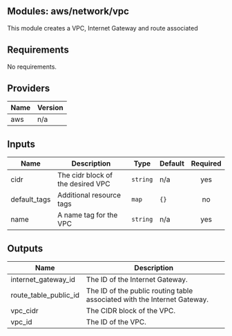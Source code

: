 ## Modules: aws/network/vpc

This module creates a VPC, Internet Gateway and route associated

## Requirements

No requirements.

## Providers

| Name | Version |
|------|---------|
| aws | n/a |

## Inputs

| Name | Description | Type | Default | Required |
|------|-------------|------|---------|:--------:|
| cidr | The cidr block of the desired VPC | `string` | n/a | yes |
| default\_tags | Additional resource tags | `map` | `{}` | no |
| name | A name tag for the VPC | `string` | n/a | yes |

## Outputs

| Name | Description |
|------|-------------|
| internet\_gateway\_id | The ID of the Internet Gateway. |
| route\_table\_public\_id | The ID of the public routing table associated with the Internet Gateway. |
| vpc\_cidr | The CIDR block of the VPC. |
| vpc\_id | The ID of the VPC. |

